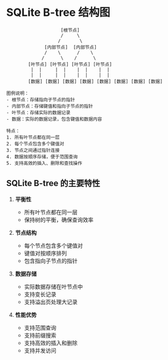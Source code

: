 # SQLite B-tree 结构图

```ascii
                    [根节点]
                    /     \
                   /       \
              [内部节点]  [内部节点]
              /    \      /    \
             /      \    /      \
        [叶节点] [叶节点] [叶节点] [叶节点]
         |  |     |  |    |  |    |  |
         |  |     |  |    |  |    |  |
        [数据] [数据] [数据] [数据] [数据] [数据] [数据] [数据]

图例说明：
- 根节点：存储指向子节点的指针
- 内部节点：存储键值和指向子节点的指针
- 叶节点：存储实际的数据记录
- 数据：实际的数据记录，包含键值和数据内容

特点：
1. 所有叶节点都在同一层
2. 每个节点包含多个键值对
3. 节点之间通过指针连接
4. 数据按顺序存储，便于范围查询
5. 支持高效的插入、删除和查找操作
```

## SQLite B-tree 的主要特性

1. **平衡性**
   - 所有叶节点都在同一层
   - 保持树的平衡，确保查询效率

2. **节点结构**
   - 每个节点包含多个键值对
   - 键值对按顺序排列
   - 包含指向子节点的指针

3. **数据存储**
   - 实际数据存储在叶节点中
   - 支持变长记录
   - 支持溢出页处理大记录

4. **性能优势**
   - 支持范围查询
   - 支持前缀搜索
   - 支持高效的插入和删除
   - 支持并发访问 